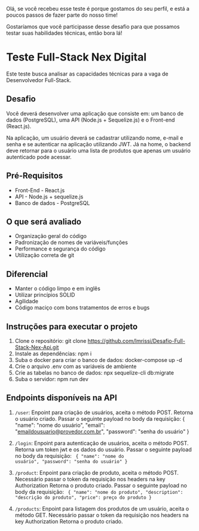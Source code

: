 Olá, se você recebeu esse teste é porque gostamos do seu perfil, e está a poucos 
passos de fazer parte do nosso time!

Gostaríamos que você participasse desse desafio para que possamos testar suas habilidades técnicas, então bora lá!

# Teste Full-Stack Nex Digital
Este teste busca analisar as capacidades técnicas para a vaga de Desenvolvedor Full-Stack.

## Desafio
Você deverá desenvolver uma aplicação que consiste em: um banco de dados (PostgreSQL), uma API (Node.js + Sequelize.js) e o Front-end (React.js). 

Na aplicação, um usuário deverá se cadastrar utilizando nome, e-mail e senha e se autenticar na 
aplicação utilizando JWT. Já na home, o backend deve retornar para o usuário  uma lista de produtos que apenas um usuário autenticado pode acessar.

## Pré-Requisitos

- Front-End - React.js
- API - Node.js + sequelize.js
- Banco de dados - PostgreSQL

## O que será avaliado

- Organização geral do código
- Padronização de nomes de variáveis/funções
- Performance e segurança do código
- Utilização correta de git

## Diferencial

- Manter o código limpo e em inglês 
- Utilizar princípios SOLID
- Agilidade
- Código maciço com bons tratamentos de erros e bugs

## Instruções para executar o projeto
1. Clone o repositório: git clone https://github.com/lmrissi/Desafio-Full-Stack-Nex-Api.git
2. Instale as dependências: npm i
3. Suba o docker para criar o banco de dados: docker-compose up -d
4. Crie o arquivo .env com as variáveis de ambiente
5. Crie as tabelas no banco de dados: npx sequelize-cli db:migrate
6. Suba o servidor: npm run dev

## Endpoints disponíveis na API
1. <code>/user</code>: 
    Enpoint para criação de usuários, aceita o método POST.
    Retorna o usuário criado. 
    Passar o seguinte payload no body da requisição:
    {
        "name": "nome do usuário",
        "email": "emaildousuario@provedor.com.br",
        "password": "senha do usuário"
    }

2. <code>/login</code>: 
    Enpoint para autenticação de usuários, aceita o método POST.
    Retorna um token jwt e os dados do usuário.
    Passar o seguinte payload no body da requisição:
    <code>
    {
        "name": "nome do usuário",
        "password": "senha do usuário"
    }
    </code>

3. <code>/product</code>:
    Enpoint para criação de produto, aceita o método POST.
    Necessário passar o token da requisição nos headers na key Authorization
    Retorna o produto criado.
    Passar o seguinte payload no body da requisição:
    <code>
    {
        "name": "nome do produto",
        "description": "descrição do produto",
        "price": preço do produto
    }
    </code>

3. <code>/products</code>: 
    Enpoint para listagem dos produtos de um usuário, aceita o método GET.
    Necessário passar o token da requisição nos headers na key Authorization
    Retorna o produto criado.
